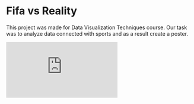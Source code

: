 # Fifa vs Reality

This project was made for Data Visualization Techniques course.
Our task was to analyze data connected with sports and as a result create a poster.

![Fifa vs Reality poster](https://github.com/tymsoncyferki/TWD-Project-Fifa/blob/main/fifa_poster.pdf)
